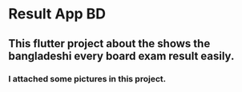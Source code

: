 # Result App BD
## This flutter project about the shows the bangladeshi every board exam result easily.
### I attached some pictures in this project.

